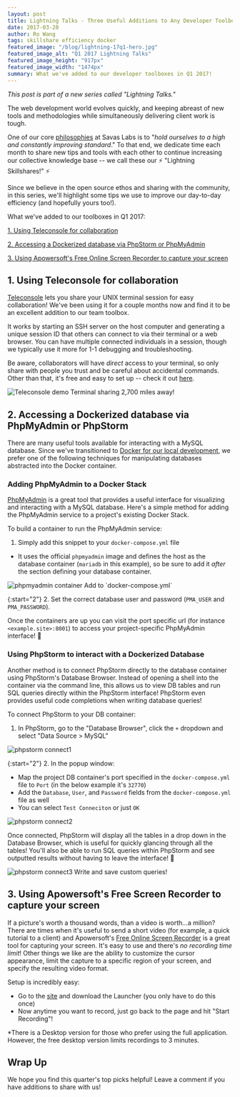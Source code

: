 ```yaml
---
layout: post
title: Lightning Talks - Three Useful Additions to Any Developer Toolbox in Q1 2017
date: 2017-03-20
author: Ro Wang
tags: skillshare efficiency docker
featured_image: "/blog/lightning-17q1-hero.jpg"
featured_image_alt: "Q1 2017 Lightning Talks"
featured_image_height: "917px"
featured_image_width: "1474px"
summary: What we've added to our developer toolboxes in Q1 2017!
---
```


_This post is part of a new series called "Lightning Talks."_

The web development world evolves quickly, and keeping abreast of new tools and methodologies while simultaneously delivering client work is tough.

One of our core [philosophies](/mission-and-values/#excel) at Savas Labs is to "_hold ourselves to a high and constantly improving standard_." To that end, we dedicate time each month to share new tips and tools with each other to continue increasing our collective knowledge base -- we call these our :zap: "Lightning Skillshares!" :zap:

Since we believe in the open source ethos and sharing with the community, in this series, we'll highlight some tips we use to improve our day-to-day efficiency (and hopefully yours too!).

What we've added to our toolboxes in Q1 2017:

  [1. Using Teleconsole for collaboration](#using-teleconsole-for-collaboration)

  [2. Accessing a Dockerized database via PhpStorm or PhpMyAdmin](#accessing-a-dockerized-database-via-phpmyadmin-or-phpstorm)

  [3. Using Apowersoft's Free Online Screen Recorder to capture your screen](#using-apowersofts-free-screen-recorder-to-capture-your-screen)

## 1. Using Teleconsole for collaboration

[Teleconsole](https://www.teleconsole.com/) lets you share your UNIX terminal session for easy collaboration! We've been using it for a couple months now and find it to be an excellent addition to our team toolbox.

It works by starting an SSH server on the host computer and generating a unique session ID that others can connect to via their terminal or a web browser. You can have multiple connected individuals in a session, though we typically use it more for 1-1 debugging and troubleshooting.

Be aware, collaborators will have _direct_ access to your terminal, so only share with people you trust and be careful about accidental commands. Other than that, it's free and easy to set up -- check it out [here](https://www.teleconsole.com/).

<img src="/assets/img/blog/lightning-17q1-teleconsole-demo.gif" class="blog-image-xl" alt="Teleconsole demo">
<span class="caption">Terminal sharing 2,700 miles away!</span>

## 2. Accessing a Dockerized database via PhpMyAdmin or PhpStorm

There are many useful tools available for interacting with a MySQL database. Since we've transitioned to [Docker for our local development](/blog/tag/docker/), we prefer one of the following techniques for manipulating databases abstracted into the Docker container.

### Adding PhpMyAdmin to a Docker Stack

[PhpMyAdmin](https://www.phpmyadmin.net/) is a great tool that provides a useful interface for visualizing and interacting with a MySQL database. Here's a simple method for adding the PhpMyAdmin service to a project's existing Docker Stack.

To build a container to run the PhpMyAdmin service:

1. Simply add this snippet to your `docker-compose.yml` file
  - It uses the official `phpmyadmin` image and defines the host as the database container (`mariadb` in this example), so be sure to add it _after_ the section defining your database container.

<img src="/assets/img/blog/lightning-17q1-phpmyadmin.png" class="blog-image-large" alt="phpmyadmin container">
<span class="caption">Add to `docker-compose.yml`</span>

{:start="2"}
2. Set the correct database user and password (`PMA_USER` and `PMA_PASSWORD`).

Once the containers are up you can visit the port specific url (for instance `<example.site>:8001`) to access your project-specific PhpMyAdmin interface! :tada:

### Using PhpStorm to interact with a Dockerized Database
Another method is to connect PhpStorm directly to the database container using PhpStorm's Database Browser. Instead of opening a shell into the container via the command line, this allows us to view DB tables and run SQL queries directly within the PhpStorm interface! PhpStorm even provides useful code completions when writing database queries!

To connect PhpStorm to your DB container:

1. In PhpStorm, go to the "Database Browser", click the `+` dropdown and select "Data Source > MySQL"

<img src="/assets/img/blog/lightning-17q1-pstorm1.png" class="blog-image-large" alt="phpstorm connect1">

{:start="2"}
2. In the popup window:
  - Map the project DB container's port specified in the `docker-compose.yml` file to `Port` (in the below example it's `32770`)
  - Add the `Database`, `User`, and `Password` fields from the `docker-compose.yml` file as well
  - You can select `Test Conneciton` or just `OK`

<img src="/assets/img/blog/lightning-17q1-pstorm2.png" class="blog-image-xl" alt="phpstorm connect2">

Once connected, PhpStorm will display all the tables in a drop down in the Database Browser, which is useful for quickly glancing through all the tables! You'll also be able to run SQL queries within PhpStorm and see outputted results without having to leave the interface! :star2:

<img src="/assets/img/blog/lightning-17q1-pstorm3.png" class="blog-image-xl" alt="phpstorm connect3">
<span class="caption">Write and save custom queries!</span>

## 3. Using Apowersoft's Free Screen Recorder to capture your screen

If a picture's worth a thousand words, than a video is worth...a million? There are times when it's useful to send a short video (for example, a quick tutorial to a client) and Apowersoft's [Free Online Screen Recorder](https://www.apowersoft.com/free-online-screen-recorder) is a great tool for capturing your screen. It's easy to use and there's _no recording time limit_!  Other things we like are the ability to customize the cursor appearance, limit the capture to a specific region of your screen, and specify the resulting video format.

Setup is incredibly easy:

- Go to the [site](https://www.apowersoft.com/free-online-screen-recorder) and download the Launcher (you only have to do this once)
- Now anytime you want to record, just go back to the page and hit "Start Recording"!

\*There is a Desktop version for those who prefer using the full application. However, the free desktop version limits recordings to 3 minutes.

## Wrap Up
We hope you find this quarter's top picks helpful! Leave a comment if you have additions to share with us!